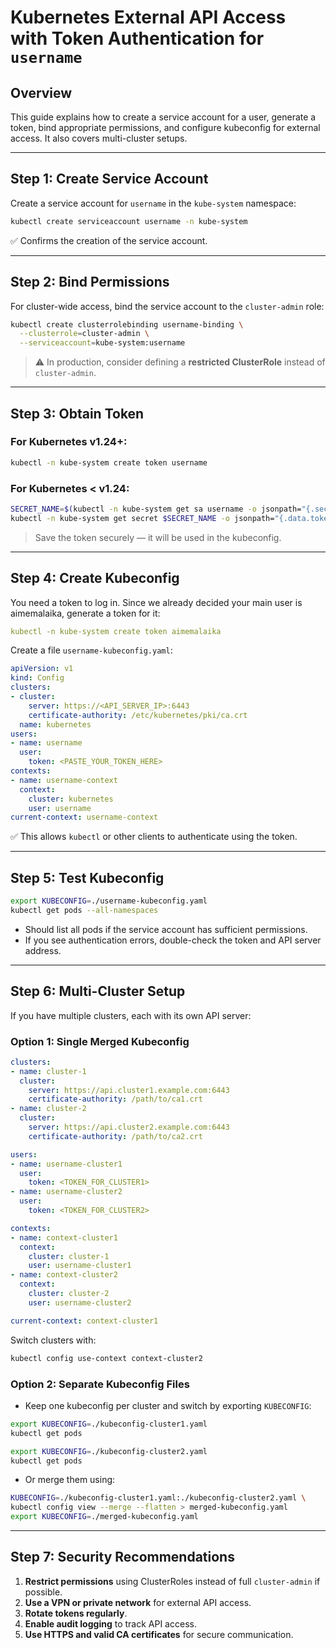 # Kubernetes External API Access with Token Authentication for `username`

## **Overview**

This guide explains how to create a service account for a user, generate a token, bind appropriate permissions, and configure kubeconfig for external access. It also covers multi-cluster setups.

---

## **Step 1: Create Service Account**

Create a service account for `username` in the `kube-system` namespace:

```bash
kubectl create serviceaccount username -n kube-system
```

✅ Confirms the creation of the service account.

---

## **Step 2: Bind Permissions**

For cluster-wide access, bind the service account to the `cluster-admin` role:

```bash
kubectl create clusterrolebinding username-binding \
  --clusterrole=cluster-admin \
  --serviceaccount=kube-system:username
```

> ⚠️ In production, consider defining a **restricted ClusterRole** instead of `cluster-admin`.

---

## **Step 3: Obtain Token**

### For Kubernetes v1.24+:

```bash
kubectl -n kube-system create token username
```

### For Kubernetes < v1.24:

```bash
SECRET_NAME=$(kubectl -n kube-system get sa username -o jsonpath="{.secrets[0].name}")
kubectl -n kube-system get secret $SECRET_NAME -o jsonpath="{.data.token}" | base64 --decode
```

> Save the token securely — it will be used in the kubeconfig.

---

## **Step 4: Create Kubeconfig**

You need a token to log in. Since we already decided your main user is aimemalaika, generate a token for it:
```yaml
kubectl -n kube-system create token aimemalaika
```

Create a file `username-kubeconfig.yaml`:

```yaml
apiVersion: v1
kind: Config
clusters:
- cluster:
    server: https://<API_SERVER_IP>:6443
    certificate-authority: /etc/kubernetes/pki/ca.crt
  name: kubernetes
users:
- name: username
  user:
    token: <PASTE_YOUR_TOKEN_HERE>
contexts:
- name: username-context
  context:
    cluster: kubernetes
    user: username
current-context: username-context
```

✅ This allows `kubectl` or other clients to authenticate using the token.

---

## **Step 5: Test Kubeconfig**

```bash
export KUBECONFIG=./username-kubeconfig.yaml
kubectl get pods --all-namespaces
```

* Should list all pods if the service account has sufficient permissions.
* If you see authentication errors, double-check the token and API server address.

---

## **Step 6: Multi-Cluster Setup**

If you have multiple clusters, each with its own API server:

### Option 1: Single Merged Kubeconfig

```yaml
clusters:
- name: cluster-1
  cluster:
    server: https://api.cluster1.example.com:6443
    certificate-authority: /path/to/ca1.crt
- name: cluster-2
  cluster:
    server: https://api.cluster2.example.com:6443
    certificate-authority: /path/to/ca2.crt

users:
- name: username-cluster1
  user:
    token: <TOKEN_FOR_CLUSTER1>
- name: username-cluster2
  user:
    token: <TOKEN_FOR_CLUSTER2>

contexts:
- name: context-cluster1
  context:
    cluster: cluster-1
    user: username-cluster1
- name: context-cluster2
  context:
    cluster: cluster-2
    user: username-cluster2

current-context: context-cluster1
```

Switch clusters with:

```bash
kubectl config use-context context-cluster2
```

### Option 2: Separate Kubeconfig Files

* Keep one kubeconfig per cluster and switch by exporting `KUBECONFIG`:

```bash
export KUBECONFIG=./kubeconfig-cluster1.yaml
kubectl get pods

export KUBECONFIG=./kubeconfig-cluster2.yaml
kubectl get pods
```

* Or merge them using:

```bash
KUBECONFIG=./kubeconfig-cluster1.yaml:./kubeconfig-cluster2.yaml \
kubectl config view --merge --flatten > merged-kubeconfig.yaml
export KUBECONFIG=./merged-kubeconfig.yaml
```

---

## **Step 7: Security Recommendations**

1. **Restrict permissions** using ClusterRoles instead of full `cluster-admin` if possible.
2. **Use a VPN or private network** for external API access.
3. **Rotate tokens regularly**.
4. **Enable audit logging** to track API access.
5. **Use HTTPS and valid CA certificates** for secure communication.
